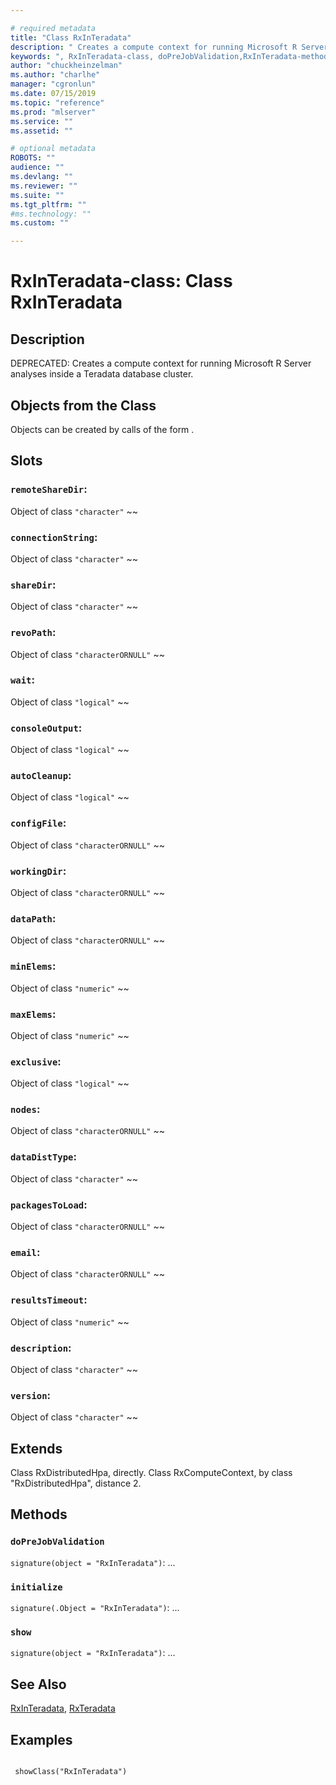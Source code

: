 ```yaml
--- 

# required metadata 
title: "Class RxInTeradata" 
description: " Creates a compute context for running Microsoft R Server analyses inside a Teradata database cluster. " 
keywords: ", RxInTeradata-class, doPreJobValidation,RxInTeradata-method, initialize,RxInTeradata-method, show,RxInTeradata-method, classes" 
author: "chuckheinzelman"
ms.author: "charlhe" 
manager: "cgronlun" 
ms.date: 07/15/2019
ms.topic: "reference" 
ms.prod: "mlserver" 
ms.service: "" 
ms.assetid: "" 

# optional metadata 
ROBOTS: "" 
audience: "" 
ms.devlang: "" 
ms.reviewer: "" 
ms.suite: "" 
ms.tgt_pltfrm: "" 
#ms.technology: "" 
ms.custom: "" 

--- 
```







 # RxInTeradata-class: Class RxInTeradata 
 ## Description

DEPRECATED: Creates a compute context for running Microsoft R Server analyses inside a Teradata database cluster.


 ## Objects from the Class 


Objects can be created by calls of the form .


 ## Slots 




### `remoteShareDir`:
Object of class `"character"` ~~ 


### `connectionString`:
Object of class `"character"` ~~ 


### `shareDir`:
Object of class `"character"` ~~ 


### `revoPath`:
Object of class `"characterORNULL"` ~~ 


### `wait`:
Object of class `"logical"` ~~ 


### `consoleOutput`:
Object of class `"logical"` ~~ 


### `autoCleanup`:
Object of class `"logical"` ~~ 


### `configFile`:
Object of class `"characterORNULL"` ~~ 


### `workingDir`:
Object of class `"characterORNULL"` ~~ 


### `dataPath`:
Object of class `"characterORNULL"` ~~ 


### `minElems`:
Object of class `"numeric"` ~~ 


### `maxElems`:
Object of class `"numeric"` ~~ 


### `exclusive`:
Object of class `"logical"` ~~ 


### `nodes`:
Object of class `"characterORNULL"` ~~ 


### `dataDistType`:
Object of class `"character"` ~~ 


### `packagesToLoad`:
Object of class `"characterORNULL"` ~~ 


### `email`:
Object of class `"characterORNULL"` ~~ 


### `resultsTimeout`:
Object of class `"numeric"` ~~ 


### `description`:
Object of class `"character"` ~~ 


### `version`:
Object of class `"character"` ~~ 




 ## Extends 


Class RxDistributedHpa, directly.
Class RxComputeContext, by class "RxDistributedHpa", distance 2.

 ## Methods 




### `doPreJobValidation`
`signature(object = "RxInTeradata")`: ... 


### `initialize`
`signature(.Object = "RxInTeradata")`: ... 


### `show`
`signature(object = "RxInTeradata")`: ... 









 ## See Also

[RxInTeradata](RxInTeradata.md),
[RxTeradata](RxTeradata.md)

 ## Examples

 ```

  showClass("RxInTeradata")
```


